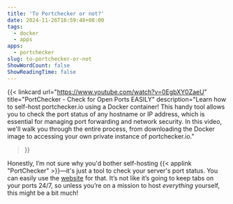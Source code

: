```yaml
---
title: 'To Portchecker or not?'
date: 2024-11-26T16:59:48+08:00
tags:
  - docker
  - apps
apps:
  - portchecker
slug: to-portchecker-or-not
ShowWordCount: false
ShowReadingTime: false
---
```

{{< linkcard 
  url="https://www.youtube.com/watch?v=0EgbXY0ZaeU" 
  title="PortChecker - Check for Open Ports EASILY" 
  description="Learn how to self-host portchecker.io using a Docker container! This handy tool allows you to check the port status of any hostname or IP address, which is essential for managing port forwarding and network security.  In this video, we'll walk you through the entire process, from downloading the Docker image to accessing your own private instance of portchecker.io."
>}}

Honestly, I’m not sure why you'd bother self-hosting {{< applink "PortChecker" >}}—it's just a tool to check your server's port status. You can easily use the [website](https://portchecker.io/) for that. It’s not like it’s going to keep tabs on your ports 24/7, so unless you’re on a mission to host *everything* yourself, this might be a bit much!
